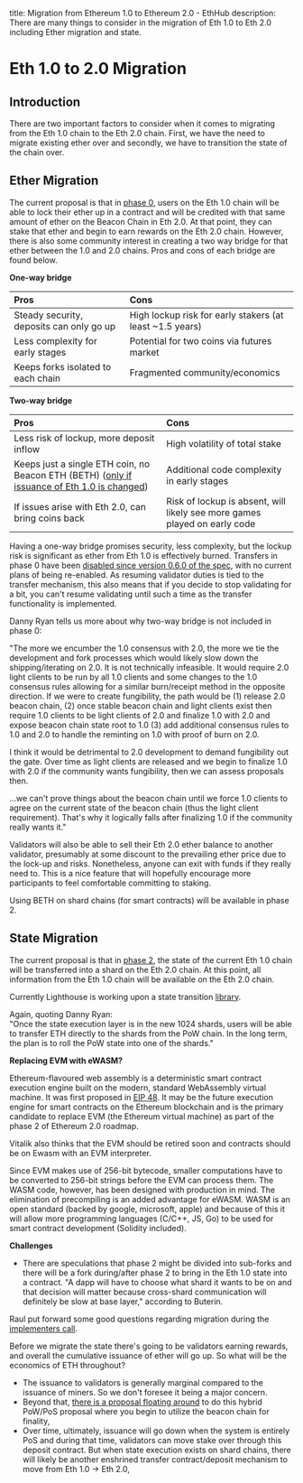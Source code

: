 title: Migration from Ethereum 1.0 to Ethereum 2.0 - EthHub
description: There are many things to consider in the migration of Eth 1.0 to Eth 2.0 including Ether migration and state.

# Eth 1.0 to 2.0 Migration

## Introduction

There are two important factors to consider when it comes to migrating from the Eth 1.0 chain to the Eth 2.0 chain. First, we have the need to migrate existing ether over and secondly, we have to transition the state of the chain over.

## Ether Migration

The current proposal is that in [phase 0](./eth-2.0-phases#phase-0-beacon-chain), users on the Eth 1.0 chain will be able to lock their ether up in a contract and will be credited with that same amount of ether on the Beacon Chain in Eth 2.0. At that point, they can stake that ether and begin to earn rewards on the Eth 2.0 chain. However, there is also some community interest in creating a two way bridge for that ether between the 1.0 and 2.0 chains. Pros and cons of each bridge are found below.

**One-way bridge**

| Pros | Cons |
| :--- | :--- |
| Steady security, deposits can only go up | High lockup risk for early stakers (at least ~1.5 years) |
| Less complexity for early stages | Potential for two coins via futures market |
| Keeps forks isolated to each chain | Fragmented community/economics |
 

**Two-way bridge**

| Pros | Cons |
| :--- | :--- |
| Less risk of lockup, more deposit inflow | High volatility of total stake |
| Keeps just a single ETH coin, no Beacon ETH \(BETH\) ([only if issuance of Eth 1.0 is changed](https://medium.com/@fubuloubu/economically-linking-ethereum-1-0-2-0-e5af0fec02ed)) | Additional code complexity in early stages |
| If issues arise with Eth 2.0, can bring coins back | Risk of lockup is absent, will likely see more games played on early code |

Having a one-way bridge promises security, less complexity, but the lockup risk is significant as ether from Eth 1.0 is effectively burned. Transfers in phase 0 have been [disabled since version 0.6.0 of the spec](https://github.com/ethereum/eth2.0-specs/pull/965), with no current plans of being re-enabled. As resuming validator duties is tied to the transfer mechanism, this also means that if you decide to stop validating for a bit, you can't resume validating until such a time as the transfer functionality is implemented.

Danny Ryan tells us more about why two-way bridge is not included in phase 0:

"The more we encumber the 1.0 consensus with 2.0, the more we tie the development and fork processes which would likely slow down the shipping/iterating on 2.0. It is not technically infeasible. It would require 2.0 light clients to be run by all 1.0 clients and some changes to the 1.0 consensus rules allowing for a similar burn/receipt method in the opposite direction. If we were to create fungibility, the path would be \(1\) release 2.0 beacon chain, \(2\) once stable beacon chain and light clients exist then require 1.0 clients to be light clients of 2.0 and finalize 1.0 with 2.0 and expose beacon chain state root to 1.0 \(3\) add additional consensus rules to 1.0 and 2.0 to handle the reminting on 1.0 with proof of burn on 2.0.

I think it would be detrimental to 2.0 development to demand fungibility out the gate. Over time as light clients are released and we begin to finalize 1.0 with 2.0 if the community wants fungibility, then we can assess proposals then.

...we can't prove things about the beacon chain until we force 1.0 clients to agree on the current state of the beacon chain \(thus the light client requirement\). That's why it logically falls after finalizing 1.0 if the community really wants it."

Validators will also be able to sell their Eth 2.0 ether balance to another validator, presumably at some discount to the prevailing ether price due to the lock-up and risks. Nonetheless, anyone can exit with funds if they really need to.
This is a nice feature that will hopefully encourage more participants to feel comfortable committing to staking.

Using BETH on shard chains (for smart contracts) will be available in phase 2.


## State Migration

The current proposal is that in [phase 2](./eth-2.0-phases#phase-2-state-execution), the state of the current Eth 1.0 chain will be transferred into a shard on the Eth 2.0 chain. At this point, all information from the Eth 1.0 chain will be available on the Eth 2.0 chain.

Currently Lighthouse is working upon a state transition [library](https://github.com/libp2p/go-libp2p-daemon).

Again, quoting Danny Ryan: <br/>
"Once the state execution layer is in the new 1024 shards, users will be able to transfer ETH directly to the shards from the PoW chain. In the long term, the plan is to roll the PoW state into one of the shards."


**Replacing EVM with eWASM?**

Ethereum-flavoured web assembly is a deterministic smart contract execution engine built on the modern, standard WebAssembly virtual machine. It was first proposed in [EIP 48](https://github.com/ethereum/EIPs/issues/48). It may be the future execution engine for smart contracts on the Ethereum blockchain and is the primary candidate to replace EVM (the Ethereum virtual machine) as part of the phase 2 of Ethereum 2.0 roadmap.

Vitalik also thinks that the EVM should be retired soon and contracts should be on Ewasm with an EVM interpreter.

Since EVM makes use of 256-bit bytecode, smaller computations have to be converted to 256-bit strings before the EVM can process them.
The WASM code, however, has been designed with production in mind. The elimination of precompiling is an added advantage for eWASM. WASM is an open standard \(backed by google, microsoft, apple\) and because of this it will allow more programming languages \(C/C++, JS, Go\) to be used for smart contract development (Solidity included).
 
**Challenges**

* There are speculations that phase 2 might be divided into sub-forks and there will be a fork during/after phase 2 to bring in the Eth 1.0 state into a contract.
 "A dapp will have to choose what shard it wants to be on and that decision will matter because cross-shard communication will definitely be slow at base layer," according to Buterin.

Raul put forward some good questions regarding migration during the [implementers call](https://github.com/ethereum/eth2.0-pm/blob/master/eth2.0-implementers-calls/call_008.md).

Before we migrate the state there's going to be validators earning rewards, and overall the cumulative issuance of ether will go up. So what will be the economics of ETH throughout?
* The issuance to validators is generally marginal compared to the issuance of miners. So we don't foresee it being a major concern.
* Beyond that, [there is a proposal floating around](https://ethereum-magicians.org/t/finality-gadget-for-ethereum1x-working-group/3177) to do this hybrid PoW/PoS proposal where you begin to utilize the beacon chain for finality,
* Over time, ultimately, issuance will go down when the system is entirely PoS and during that time, validators can move stake over through this deposit contract. But when state execution exists on shard chains, there will likely be another enshrined transfer contract/deposit mechanism to move from Eth 1.0 &rarr; Eth 2.0,
